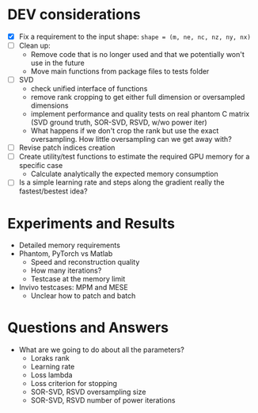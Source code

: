 # DEV considerations

- [x] Fix a requirement to the input shape: `shape = (m, ne, nc, nz, ny, nx)`
- [ ] Clean up: 
  - Remove code that is no longer used and that we potentially won't use in the future
  - Move main functions from package files to tests folder
- [ ] SVD
  - check unified interface of functions
  - remove rank cropping to get either full dimension or oversampled dimensions
  - implement performance and quality tests on real phantom C matrix (SVD ground truth, SOR-SVD, RSVD, w/wo power iter)
  - What happens if we don't crop the rank but use the exact oversampling. How little oversampling can we get away with?
- [ ] Revise patch indices creation
- [ ] Create utility/test functions to estimate the required GPU memory for a specific case
  - Calculate analytically the expected memory consumption
- [ ] Is a simple learning rate and steps along the gradient really the fastest/bestest idea?

# Experiments and Results

- Detailed memory requirements
- Phantom, PyTorch vs Matlab
  - Speed and reconstruction quality
  - How many iterations?
  - Testcase at the memory limit
- Invivo testcases: MPM and MESE
  - Unclear how to patch and batch

# Questions and Answers

- What are we going to do about all the parameters?
  - Loraks rank
  - Learning rate
  - Loss lambda
  - Loss criterion for stopping
  - SOR-SVD, RSVD oversampling size
  - SOR-SVD, RSVD number of power iterations
